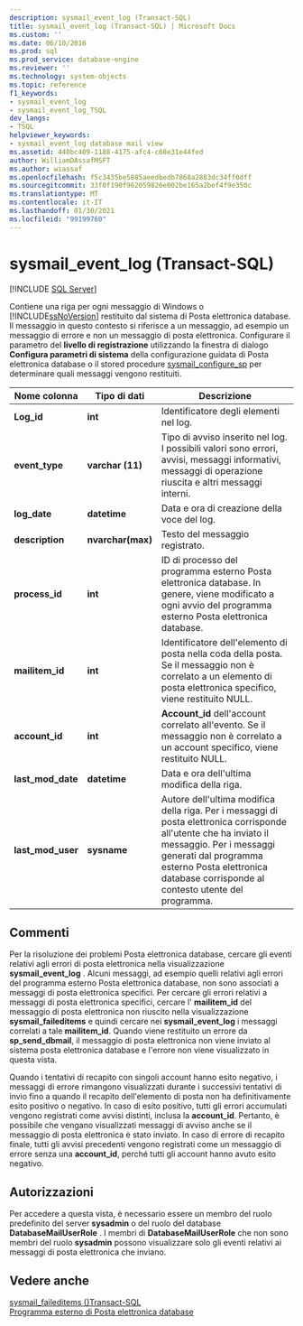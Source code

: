```yaml
---
description: sysmail_event_log (Transact-SQL)
title: sysmail_event_log (Transact-SQL) | Microsoft Docs
ms.custom: ''
ms.date: 06/10/2016
ms.prod: sql
ms.prod_service: database-engine
ms.reviewer: ''
ms.technology: system-objects
ms.topic: reference
f1_keywords:
- sysmail_event_log
- sysmail_event_log_TSQL
dev_langs:
- TSQL
helpviewer_keywords:
- sysmail_event_log database mail view
ms.assetid: 440bc409-1188-4175-afc4-c68e31e44fed
author: WilliamDAssafMSFT
ms.author: wiassaf
ms.openlocfilehash: f5c3435be5885aeedbedb7868a2883dc34ff0dff
ms.sourcegitcommit: 33f0f190f962059826e002be165a2bef4f9e350c
ms.translationtype: MT
ms.contentlocale: it-IT
ms.lasthandoff: 01/30/2021
ms.locfileid: "99199760"
---
```

# <a name="sysmail_event_log-transact-sql"></a>sysmail_event_log (Transact-SQL)
[!INCLUDE [SQL Server](../../includes/applies-to-version/sqlserver.md)]

  Contiene una riga per ogni messaggio di Windows o [!INCLUDE[ssNoVersion](../../includes/ssnoversion-md.md)] restituito dal sistema di Posta elettronica database. Il messaggio in questo contesto si riferisce a un messaggio, ad esempio un messaggio di errore e non un messaggio di posta elettronica. Configurare il parametro del **livello di registrazione** utilizzando la finestra di dialogo **Configura parametri di sistema** della configurazione guidata di Posta elettronica database o il stored procedure [sysmail_configure_sp](../../relational-databases/system-stored-procedures/sysmail-configure-sp-transact-sql.md) per determinare quali messaggi vengono restituiti.  
  
|Nome colonna|Tipo di dati|Descrizione|  
|-----------------|---------------|-----------------|  
|**Log_id**|**int**|Identificatore degli elementi nel log.|  
|**event_type**|**varchar (11)**|Tipo di avviso inserito nel log. I possibili valori sono errori, avvisi, messaggi informativi, messaggi di operazione riuscita e altri messaggi interni.|  
|**log_date**|**datetime**|Data e ora di creazione della voce del log.|  
|**description**|**nvarchar(max)**|Testo del messaggio registrato.|  
|**process_id**|**int**|ID di processo del programma esterno Posta elettronica database. In genere, viene modificato a ogni avvio del programma esterno Posta elettronica database.|  
|**mailitem_id**|**int**|Identificatore dell'elemento di posta nella coda della posta. Se il messaggio non è correlato a un elemento di posta elettronica specifico, viene restituito NULL.|  
|**account_id**|**int**|**Account_id** dell'account correlato all'evento. Se il messaggio non è correlato a un account specifico, viene restituito NULL.|  
|**last_mod_date**|**datetime**|Data e ora dell'ultima modifica della riga.|  
|**last_mod_user**|**sysname**|Autore dell'ultima modifica della riga. Per i messaggi di posta elettronica corrisponde all'utente che ha inviato il messaggio. Per i messaggi generati dal programma esterno Posta elettronica database corrisponde al contesto utente del programma.|  
  
## <a name="remarks"></a>Commenti  
 Per la risoluzione dei problemi Posta elettronica database, cercare gli eventi relativi agli errori di posta elettronica nella visualizzazione **sysmail_event_log** . Alcuni messaggi, ad esempio quelli relativi agli errori del programma esterno Posta elettronica database, non sono associati a messaggi di posta elettronica specifici. Per cercare gli errori relativi a messaggi di posta elettronica specifici, cercare l' **mailitem_id** del messaggio di posta elettronica non riuscito nella visualizzazione **sysmail_faileditems** e quindi cercare nei **sysmail_event_log** i messaggi correlati a tale **mailitem_id**. Quando viene restituito un errore da **sp_send_dbmail**, il messaggio di posta elettronica non viene inviato al sistema posta elettronica database e l'errore non viene visualizzato in questa vista.  
  
 Quando i tentativi di recapito con singoli account hanno esito negativo, i messaggi di errore rimangono visualizzati durante i successivi tentativi di invio fino a quando il recapito dell'elemento di posta non ha definitivamente esito positivo o negativo. In caso di esito positivo, tutti gli errori accumulati vengono registrati come avvisi distinti, inclusa la **account_id**. Pertanto, è possibile che vengano visualizzati messaggi di avviso anche se il messaggio di posta elettronica è stato inviato. In caso di errore di recapito finale, tutti gli avvisi precedenti vengono registrati come un messaggio di errore senza una **account_id**, perché tutti gli account hanno avuto esito negativo.  
  
## <a name="permissions"></a>Autorizzazioni  
 Per accedere a questa vista, è necessario essere un membro del ruolo predefinito del server **sysadmin** o del ruolo del database **DatabaseMailUserRole** . I membri di **DatabaseMailUserRole** che non sono membri del ruolo **sysadmin** possono visualizzare solo gli eventi relativi ai messaggi di posta elettronica che inviano.  
  
## <a name="see-also"></a>Vedere anche  
 [sysmail_faileditems &#40;&#41;Transact-SQL ](../../relational-databases/system-catalog-views/sysmail-faileditems-transact-sql.md)   
 [Programma esterno di Posta elettronica database](../../relational-databases/database-mail/database-mail-external-program.md)  
  
  
